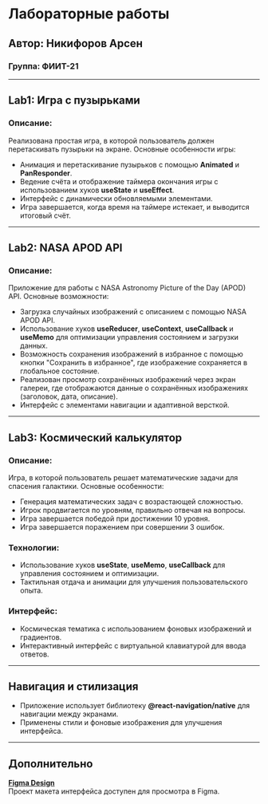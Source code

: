 # Лабораторные работы

## Автор: Никифоров Арсен

### Группа: ФИИТ-21

---

## Lab1: Игра с пузырьками

### Описание:

Реализована простая игра, в которой пользователь должен перетаскивать пузырьки на экране. Основные особенности игры:

- Анимация и перетаскивание пузырьков с помощью **Animated** и **PanResponder**.
- Ведение счёта и отображение таймера окончания игры с использованием хуков **useState** и **useEffect**.
- Интерфейс с динамически обновляемыми элементами.
- Игра завершается, когда время на таймере истекает, и выводится итоговый счёт.

---

## Lab2: NASA APOD API

### Описание:

Приложение для работы с NASA Astronomy Picture of the Day (APOD) API. Основные возможности:

- Загрузка случайных изображений с описанием с помощью NASA APOD API.
- Использование хуков **useReducer**, **useContext**, **useCallback** и **useMemo** для оптимизации управления состоянием и загрузки данных.
- Возможность сохранения изображений в избранное с помощью кнопки "Сохранить в избранное", где изображение сохраняется в глобальное состояние.
- Реализован просмотр сохранённых изображений через экран галереи, где отображаются данные о сохранённых изображениях (заголовок, дата, описание).
- Интерфейс с элементами навигации и адаптивной версткой.

---

## Lab3: Космический калькулятор

### Описание:

Игра, в которой пользователь решает математические задачи для спасения галактики. Основные особенности:

- Генерация математических задач с возрастающей сложностью.
- Игрок продвигается по уровням, правильно отвечая на вопросы.
- Игра завершается победой при достижении 10 уровня.
- Игра завершается поражением при совершении 3 ошибок.

### Технологии:

- Использование хуков **useState**, **useMemo**, **useCallback** для управления состоянием и оптимизации.
- Тактильная отдача и анимации для улучшения пользовательского опыта.

### Интерфейс:

- Космическая тематика с использованием фоновых изображений и градиентов.
- Интерактивный интерфейс с виртуальной клавиатурой для ввода ответов.

---

## Навигация и стилизация

- Приложение использует библиотеку **@react-navigation/native** для навигации между экранами.
- Применены стили и фоновые изображения для улучшения интерфейса.

---

## Дополнительно

[**Figma Design**](https://www.figma.com/design/7vNLU8U3sQsqcYa2tntB0c/Untitled?node-id=0-1&t=UzYchR2kJgT2nZ4j-1)  
Проект макета интерфейса доступен для просмотра в Figma.
